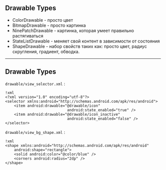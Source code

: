 ## Drawable Types

* ColorDrawable - просто цвет
* BitmapDrawable - просто картинка
* NinePatchDrawable - картинка, которая умеет правильно растягиваться
* StateListDrawable - меняет свой контент в зависимости от состояния
* ShapeDrawable - набор свойств таких как: просто цвет, радиус скругления, градиент, обводка.

------

## Drawable Types

`drawable/view_selector.xml` :

    !xml
    <?xml version="1.0" encoding="utf-8"?>
    <selector xmlns:android="http://schemas.android.com/apk/res/android">
        <item android:drawable="@drawable/icon" 
                                android:state_enabled="true" />
        <item android:drawable="@drawable/icon_inactive" 
                                android:state_enabled="false" />
    </selector>

`drawable/view_bg_shape.xml` :

    !xml
    <shape xmlns:android="http://schemas.android.com/apk/res/android"
        android:shape="rectangle">
        <solid android:color="@color/blue" />
        <corners android:radius="2dp" />
    </shape>